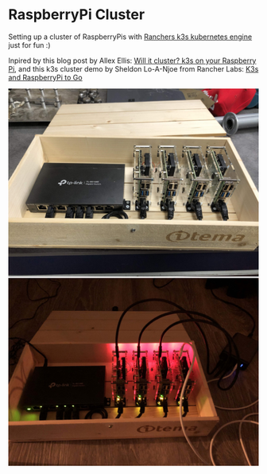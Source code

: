 # RaspberryPi Cluster

Setting up a cluster of RaspberryPis with [Ranchers k3s kubernetes engine](https://k3s.io) just for fun :)

Inpired by this blog post by Allex Ellis: [Will it cluster? k3s on your Raspberry Pi](https://blog.alexellis.io/test-drive-k3s-on-raspberry-pi/), and this k3s cluster demo by Sheldon Lo-A-Njoe from Rancher Labs: [K3s and RaspberryPi to Go](https://www.youtube.com/watch?v=fkMB8DnGiaA)

![](docs/resources/rpi-cluster-2.jpg)
![](docs/resources/rpi-cluster-3.jpg)
